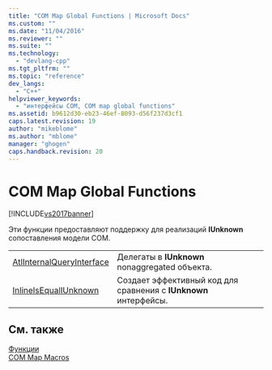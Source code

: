 ```yaml
---
title: "COM Map Global Functions | Microsoft Docs"
ms.custom: ""
ms.date: "11/04/2016"
ms.reviewer: ""
ms.suite: ""
ms.technology: 
  - "devlang-cpp"
ms.tgt_pltfrm: ""
ms.topic: "reference"
dev_langs: 
  - "C++"
helpviewer_keywords: 
  - "интерфейсы COM, COM map global functions"
ms.assetid: b9612d30-eb23-46ef-8093-d56f237d3cf1
caps.latest.revision: 19
author: "mikeblome"
ms.author: "mblome"
manager: "ghogen"
caps.handback.revision: 20
---
```

# COM Map Global Functions
[!INCLUDE[vs2017banner](../../assembler/inline/includes/vs2017banner.md)]

Эти функции предоставляют поддержку для реализаций **IUnknown** сопоставления модели COM.  
  
|||  
|-|-|  
|[AtlInternalQueryInterface](../Topic/AtlInternalQueryInterface.md)|Делегаты в **IUnknown** nonaggregated объекта.|  
|[InlineIsEqualIUnknown](../Topic/InlineIsEqualIUnknown.md)|Создает эффективный код для сравнения с **IUnknown** интерфейсы.|  
  
## См. также  
 [Функции](../../atl/reference/atl-functions.md)   
 [COM Map Macros](../../atl/reference/com-map-macros.md)